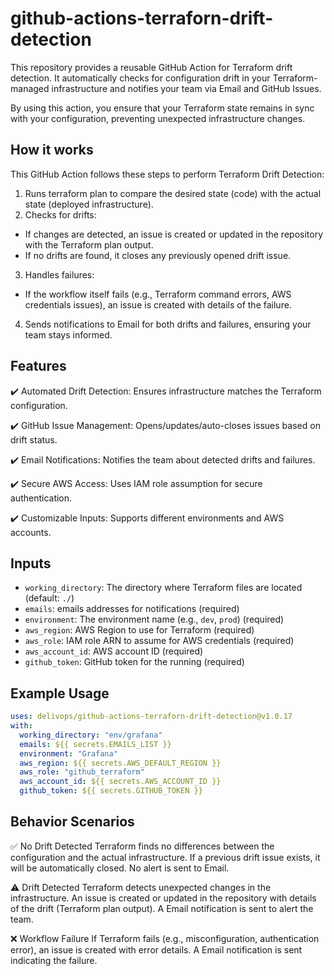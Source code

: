 # github-actions-terraforn-drift-detection

This repository provides a reusable GitHub Action for Terraform drift detection. It automatically checks for configuration drift in your Terraform-managed infrastructure and notifies your team via Email and GitHub Issues.

By using this action, you ensure that your Terraform state remains in sync with your configuration, preventing unexpected infrastructure changes.

## How it works

This GitHub Action follows these steps to perform Terraform Drift Detection:

1. Runs terraform plan to compare the desired state (code) with the actual state (deployed infrastructure).
2. Checks for drifts:

- If changes are detected, an issue is created or updated in the repository with the Terraform plan output.
- If no drifts are found, it closes any previously opened drift issue.

3. Handles failures:

- If the workflow itself fails (e.g., Terraform command errors, AWS credentials issues), an issue is created with details of the failure.

4. Sends notifications to Email for both drifts and failures, ensuring your team stays informed.

## Features

✔️ Automated Drift Detection: Ensures infrastructure matches the Terraform configuration.

✔️ GitHub Issue Management: Opens/updates/auto-closes issues based on drift status.

✔️ Email Notifications: Notifies the team about detected drifts and failures.

✔️ Secure AWS Access: Uses IAM role assumption for secure authentication.

✔️ Customizable Inputs: Supports different environments and AWS accounts.

## Inputs

- `working_directory`: The directory where Terraform files are located (default: `./`)
- `emails`: emails addresses for notifications (required)
- `environment`: The environment name (e.g., `dev`, `prod`) (required)
- `aws_region`: AWS Region to use for Terraform (required)
- `aws_role`: IAM role ARN to assume for AWS credentials (required)
- `aws_account_id`: AWS account ID (required)
- `github_token`: GitHub token for the running (required)

## Example Usage

```yaml
uses: delivops/github-actions-terraforn-drift-detection@v1.0.17
with:
  working_directory: "env/grafana"
  emails: ${{ secrets.EMAILS_LIST }}
  environment: "Grafana"
  aws_region: ${{ secrets.AWS_DEFAULT_REGION }}
  aws_role: "github_terraform"
  aws_account_id: ${{ secrets.AWS_ACCOUNT_ID }}
  github_token: ${{ secrets.GITHUB_TOKEN }}
```

## Behavior Scenarios

✅ No Drift Detected
Terraform finds no differences between the configuration and the actual infrastructure.
If a previous drift issue exists, it will be automatically closed.
No alert is sent to Email.

⚠️ Drift Detected
Terraform detects unexpected changes in the infrastructure.
An issue is created or updated in the repository with details of the drift (Terraform plan output).
A Email notification is sent to alert the team.

❌ Workflow Failure
If Terraform fails (e.g., misconfiguration, authentication error), an issue is created with error details.
A Email notification is sent indicating the failure.
